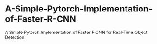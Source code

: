 # A-Simple-Pytorch-Implementation-of-Faster-R-CNN
A Simple Pytorch Implementation of Faster R CNN for Real-Time Object Detection

